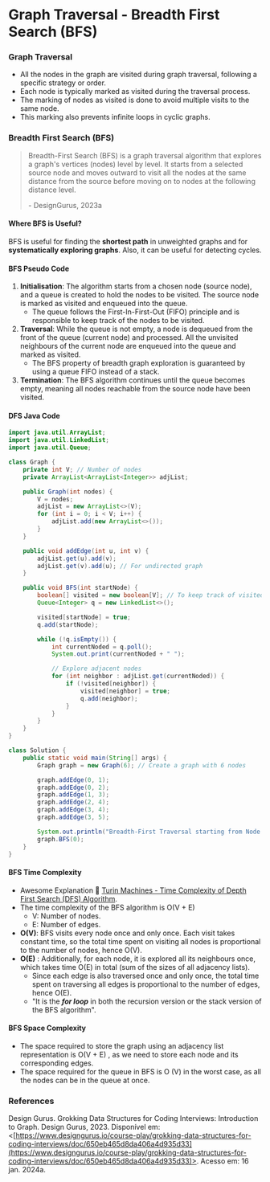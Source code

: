 # Graph Traversal - Breadth First Search (BFS)

### Graph Traversal

* All the nodes in the graph are visited during graph traversal, following a specific strategy or order.
* Each node is typically marked as visited during the traversal process.
* The marking of nodes as visited is done to avoid multiple visits to the same node.
* This marking also prevents infinite loops in cyclic graphs.



### Breadth First Search (BFS)

> Breadth-First Search (BFS) is a graph traversal algorithm that explores a graph's vertices (nodes) level by level. It starts from a selected source node and moves outward to visit all the nodes at the same distance from the source before moving on to nodes at the following distance level.
>
> \- DesignGurus, 2023a



#### Where BFS is Useful?

BFS is useful for finding the **shortest path** in unweighted graphs and for **systematically exploring graphs**. Also, it can be useful for detecting cycles.



#### BFS Pseudo Code

1. **Initialisation**: The algorithm starts from a chosen node (source node), and a queue is created to hold the nodes to be visited. The source node is marked as visited and enqueued into the queue.
   * The queue follows the First-In-First-Out (FIFO) principle and is responsible to keep track of the nodes to be visited.
2. **Traversal**: While the queue is not empty, a node is dequeued from the front of the queue (current node) and processed. All the unvisited neighbours of the current node are enqueued into the queue and marked as visited.
   * The BFS property of breadth graph exploration is guaranteed by using a queue FIFO instead of a stack.
3. **Termination**: The BFS algorithm continues until the queue becomes empty, meaning all nodes reachable from the source node have been visited.



#### DFS Java Code

```java
import java.util.ArrayList;
import java.util.LinkedList;
import java.util.Queue;

class Graph {
    private int V; // Number of nodes
    private ArrayList<ArrayList<Integer>> adjList;

    public Graph(int nodes) {
        V = nodes;
        adjList = new ArrayList<>(V);
        for (int i = 0; i < V; i++) {
            adjList.add(new ArrayList<>());
        }
    }

    public void addEdge(int u, int v) {
        adjList.get(u).add(v);
        adjList.get(v).add(u); // For undirected graph
    }

    public void BFS(int startNode) {
        boolean[] visited = new boolean[V]; // To keep track of visited nodes
        Queue<Integer> q = new LinkedList<>();

        visited[startNode] = true;
        q.add(startNode);

        while (!q.isEmpty()) {
            int currentNoded = q.poll();
            System.out.print(currentNoded + " ");

            // Explore adjacent nodes
            for (int neighbor : adjList.get(currentNoded)) {
                if (!visited[neighbor]) {
                    visited[neighbor] = true;
                    q.add(neighbor);
                }
            }
        }
    }
}
```

```java
class Solution {
    public static void main(String[] args) {
        Graph graph = new Graph(6); // Create a graph with 6 nodes

        graph.addEdge(0, 1);
        graph.addEdge(0, 2);
        graph.addEdge(1, 3);
        graph.addEdge(2, 4);
        graph.addEdge(3, 4);
        graph.addEdge(3, 5);

        System.out.println("Breadth-First Traversal starting from Node 0:");
        graph.BFS(0);
    }
}
```



#### BFS Time Complexity

* Awesome Explanation :link: [Turin Machines - Time Complexity of Depth First Search (DFS) Algorithm](https://www.youtube.com/watch?v=bP3MWJHeohc).
* The time complexity of the  BFS algorithm is O(V + E)
  * V: Number of nodes.
  * E: Number of edges.
* **O(V)**: BFS visits every node once and only once. Each visit takes constant time, so the total time spent on visiting all nodes is proportional to the number of nodes, hence O(V).
* **O(E)** : Additionally, for each node, it is explored all its neighbours once, which takes time O(E) in total (sum of the sizes of all adjacency lists).
  * Since each edge is also traversed once and only once, the total time spent on traversing all edges is proportional to the number of edges, hence O(E).
  * "It is the _**for loop**_ in both the recursion version or the stack version of the BFS algorithm".



#### BFS Space Complexity

* The space required to store the graph using an adjacency list representation is O(V + E) , as we need to store each node and its corresponding edges.
* The space required for the queue in BFS is O (V) in the worst case, as all the nodes can be in the queue at once.



### References

Design Gurus. Grokking Data Structures for Coding Interviews: Introduction to Graph. Design Gurus, 2023. Disponível em: <[https://www.designgurus.io/course-play/grokking-data-structures-for-coding-interviews/doc/650eb465d8da406a4d935d33](https://www.designgurus.io/course-play/grokking-data-structures-for-coding-interviews/doc/650eb465d8da406a4d935d33)>. Acesso em: 16 jan. 2024a.
